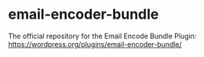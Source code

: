 # email-encoder-bundle
The official repository for the Email Encode Bundle Plugin: https://wordpress.org/plugins/email-encoder-bundle/
